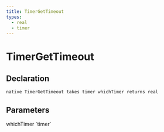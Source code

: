 ```yaml
---
title: TimerGetTimeout
types:
  - real
  - timer
---
```


# TimerGetTimeout

## Declaration

```
native TimerGetTimeout takes timer whichTimer returns real
```

## Parameters
<dl>
  <dt>whichTimer `timer`</dt>
  <dd></dd>
</dl>